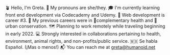 
🪴 Hello, I'm Greta. 
🌈 My pronouns are she/they.
🎓 I'm currently learning front end development via Codecademy and Udemy.
🐙 Web development is career #3.
💼 My previous careers were in 🧘complementary health and 🦋urban conservation.
🗺 Planning to work remotely while traveling beginning in early 2022.
💻 Strongly interested in collaborations pertaining to health, environment, animal rights, and non-profits/public service.
🇲🇽 Se habla Español. (¡Mas o menos!)
📬 You can reach me at greta@humanoid.net
